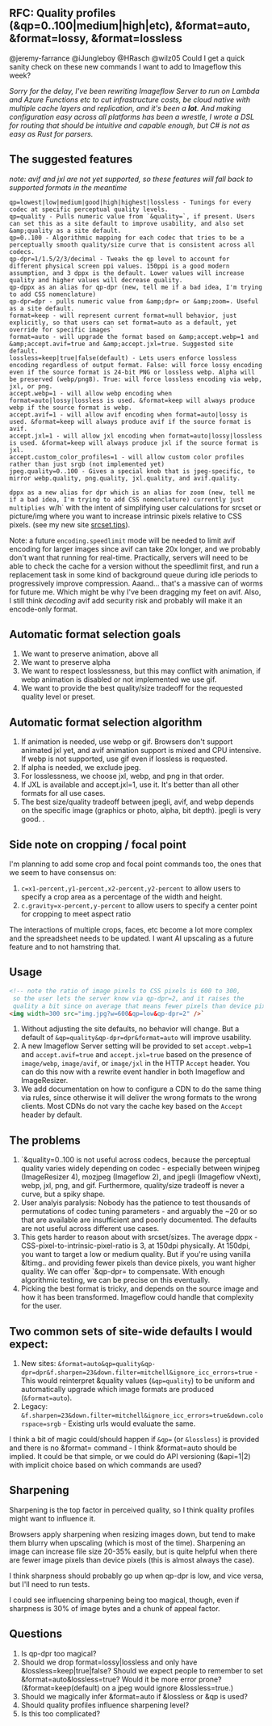 ## RFC: Quality profiles (&qp=0..100|medium|high|etc), &format=auto, &format=lossy, &format=lossless

@jeremy-farrance @iJungleboy @HRasch @wilz05 Could I get a quick sanity check on these new commands I want to add to Imageflow this week? 

*Sorry for the delay, I've been rewriting Imageflow Server to run on Lambda and Azure Functions etc to cut infrastructure costs, be cloud native with multiple cache layers and replication, and it's been a **lot**. And making configuration easy across all platforms has been a wrestle, I wrote a DSL for routing that should be intuitive and capable enough, but C# is not as easy as Rust for parsers.*

## The suggested features

*note: avif and jxl are not yet supported, so these features will fall back to supported formats in the meantime*

```
qp=lowest|low|medium|good|high|highest|lossless - Tunings for every codec at specific perceptual quality levels.
qp=quality - Pulls numeric value from `&quality=`, if present. Users can set this as a site default to improve usability, and also set &amp;quality as a site default.
qp=0..100 - Algorithmic mapping for each codec that tries to be a perceptually smooth quality/size curve that is consistent across all codecs.
qp-dpr=1/1.5/2/3/decimal - Tweaks the qp level to account for different physical screen ppi values. 150ppi is a good modern assumption, and 3 dppx is the default. Lower values will increase quality and higher values will decrease quality.
qp-dppx as an alias for qp-dpr (new, tell me if a bad idea, I'm trying to add CSS nomenclature)
qp-dpr=dpr - pulls numeric value from &amp;dpr= or &amp;zoom=. Useful as a site default.
format=keep - will represent current format=null behavior, just explicitly, so that users can set format=auto as a default, yet override for specific images`
format=auto - will upgrade the format based on &amp;accept.webp=1 and &amp;accept.avif=true and &amp;accept.jxl=true. Suggested site default.
lossless=keep|true|false(default) - Lets users enforce lossless encoding regardless of output format. False: will force lossy encoding even if the source format is 24-bit PNG or lossless webp. Alpha will be preserved (webp/png8). True: will force lossless encoding via webp, jxl, or png. 
accept.webp=1 - will allow webp encoding when format=auto|lossy|lossless is used. &format=keep will always produce webp if the source format is webp.
accept.avif=1 - will allow avif encoding when format=auto|lossy is used. &format=keep will always produce avif if the source format is avif.
accept.jxl=1 - will allow jxl encoding when format=auto|lossy|lossless is used. &format=keep will always produce jxl if the source format is jxl.
accept.custom_color_profiles=1 - will allow custom color profiles rather than just srgb (not implemented yet)
jpeg.quality=0..100 - Gives a special knob that is jpeg-specific, to mirror webp.quality, png.quality, jxl.quality, and avif.quality.
```

`dppx as a new alias for dpr which is an alias for zoom (new, tell me if a bad idea, I'm trying to add CSS nomenclature) currently just multiplies `w/h` with the intent of simplifying user calculations for srcset or picture/img where you want to increase intrinsic pixels relative to CSS pixels. (see my new site [srcset.tips](https://srcset.tips)).

Note: a future `encoding.speedlimit` mode will be needed to limit avif encoding for larger images since avif can take 20x longer, and we probably don't want that running for real-time. Practically, servers will need to be able to check the cache for a version without the speedlimit first, and run a replacement task in some kind of background queue during idle periods to progressively improve compression. Aaand... that's a massive can of worms for future me. Which might be why I've been dragging my feet on avif. Also, I still think *decoding* avif add security risk and probably will make it an encode-only format.

## Automatic format selection goals

1. We want to preserve animation, above all
2. We want to preserve alpha
3. We want to respect losslessness, but this may conflict with animation, if webp animation is disabled or not implemented we use gif.
4. We want to provide the best quality/size tradeoff for the requested quality level or preset.

## Automatic format selection algorithm

1. If animation is needed, use  webp or gif. Browsers don't support animated jxl yet, and avif animation support is mixed and CPU intensive. If webp is not supported, use gif even if lossless is requested.
2. If alpha is needed, we exclude jpeg.
3. For losslessness, we choose jxl, webp, and png in that order.
4. If JXL is available and accept.jxl=1, use it. It's better than all other formats for all use cases.
5. The best size/quality tradeoff between jpegli, avif, and webp depends on the specific image (graphics or photo, alpha, bit depth). jpegli is very good. 
.

## Side note on cropping / focal point

I'm planning to add some crop and focal point commands too, the ones that we seem to have consensus on:
1. `c=x1-percent,y1-percent,x2-percent,y2-percent` to allow users to specify a crop area as a percentage of the width and height.
2. `c.gravity=x-percent,y-percent` to allow users to specify a center point for cropping to meet aspect ratio

The interactions of multiple crops, faces, etc become a lot more complex and the spreadsheet needs to be updated. I want AI upscaling as a future feature and to not hamstring that.

## Usage

```html
<!-- note the ratio of image pixels to CSS pixels is 600 to 300, 
 so the user lets the server know via qp-dpr=2, and it raises the 
 quality a bit since on average that means fewer pixels than device pixels -->
<img width=300 src="img.jpg?w=600&qp=low&qp-dpr=2" />`
```

1. Without adjusting the site defaults, no behavior will change. But a default of `&qp=quality&qp-dpr=dpr&format=auto` will improve usability.
2. A new Imageflow Server setting will be provided to set `accept.webp=1` and `accept.avif=true` and `accept.jxl=true` based on the presence of `image/webp`, `image/avif`, or `image/jxl` in the HTTP `Accept` header. You can do this now with a rewrite event handler in both Imageflow and ImageResizer.
3. We add documentation on how to configure a CDN to do the same thing via rules, since otherwise it will deliver the wrong formats to the wrong clients. Most CDNs do not vary the cache key based on the `Accept` header by default.



## The problems

1. `&quality=0..100 is not useful across codecs, because the perceptual quality varies widely depending on codec - especially between winjpeg (ImageResizer 4), mozjpeg (Imageflow 2), and jpegli (Imageflow vNext), webp, jxl, png, and gif. Furthermore, quality/size tradeoff is never a curve, but a spiky shape.
2. User analyis paralysis: Nobody has the patience to test thousands of permutations of codec tuning parameters - and arguably the ~20 or so that are available are insufficient and poorly documented. The defaults are not useful across different use cases.
3. This gets harder to reason about with srcset/sizes. The average dppx - CSS-pixel-to-intrinsic-pixel-ratio is 3, at 150dpi physically. At 150dpi, you want to target a low or medium quality. But if you're using vanilla &ltimg.. and providing fewer pixels than device pixels, you want higher quality. We can offer `&qp-dpr= to compensate. With enough algorithmic testing, we can be precise on this eventually.
3. Picking the best format is tricky, and depends on the source image and how it has been transformed. Imageflow could handle that complexity for the user. 



## Two common sets of site-wide defaults I would expect:

1. New sites: `&format=auto&qp=quality&qp-dpr=dpr&f.sharpen=23&down.filter=mitchell&ignore_icc_errors=true` - This would reinterpret &quality values (`&qp=quality`) to be uniform and automatically upgrade which image formats are produced (`&format=auto`).
2. Legacy: `&f.sharpen=23&down.filter=mitchell&ignore_icc_errors=true&down.colorspace=srgb` - Existing urls would evaluate the same. 

I think a bit of magic could/should happen if `&qp=` (or `&lossless`) is provided and there is no &format= command - I think &format=auto should be implied. It could be that simple, or we could do API versioning (&api=1|2) with implicit choice based on which commands are used? 


## Sharpening

Sharpening is the top factor in perceived quality, so I think quality profiles might want to influence it. 

Browsers apply sharpening when resizing images down, but tend to make them blurry when upscaling (which is most of the time). 
Sharpening an image can increase file size 20-35% easily, but is quite helpful when there are fewer image pixels than device pixels (this is almost always the case).

I think sharpness should probably go up when qp-dpr is low, and vice versa, but I'll need to run tests. 

I could see influencing sharpening being too magical, though, even if sharpness is 30% of image bytes and a chunk of appeal factor.

## Questions

1. Is qp-dpr too magical?
2. Should we drop format=lossy|lossless and only have &lossless=keep|true|false? Should we expect people to remember to set &format=auto&lossless=true? Would it be more error prone? (&format=keep(default) on a jpeg would ignore &lossless=true.) 
3. Should we magically infer &format=auto if &lossless or &qp is used?
4. Should quality profiles influence sharpening level? 
5. Is this too complicated?
